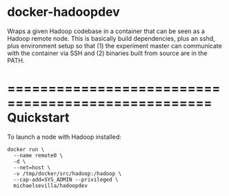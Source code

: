 # docker-hadoopdev
Wraps a given Hadoop codebase in a container that can be seen as a Hadoop remote node. This is basically build dependencies, plus an sshd, plus environment setup so that (1) the experiment master can communicate with the container via SSH and (2) binaries built from source are in the PATH.

===================================================
Quickstart
===================================================

To launch a node with Hadoop installed:

    docker run \
      --name remote0 \
      -d \
      --net=host \
      -v /tmp/docker/src/hadoop:/hadoop \
      --cap-add=SYS_ADMIN --privileged \
      michaelsevilla/hadoopdev

